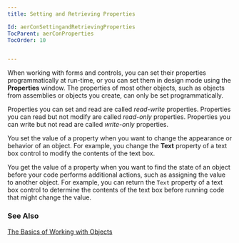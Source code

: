 ```yaml
---
title: Setting and Retrieving Properties

Id: aerConSettingandRetrievingProperties
TocParent: aerConProperties
TocOrder: 10


---
```


When working with forms and controls, you can set their properties programmatically at run-time, or you can set them in design mode using the **Properties** window. The properties of most other objects, such as objects from assemblies or objects you create, can only be set programmatically. 

Properties you can set and read are called *read-write* properties. Properties you can read but not modify are called *read-only* properties. Properties you can write but not read are called *write-only* properties. 

You set the value of a property when you want to change the appearance or behavior of an object. For example, you change the **Text** property of a text box control to modify the contents of the text box. 

You get the value of a property when you want to find the state of an object before your code performs additional actions, such as assigning the value to another object. For example, you can return the ```Text``` property of a text box control to determine the contents of the text box before running code that might change the value. 

### See Also
[The Basics of Working with Objects](ecrConObjects.html) 
